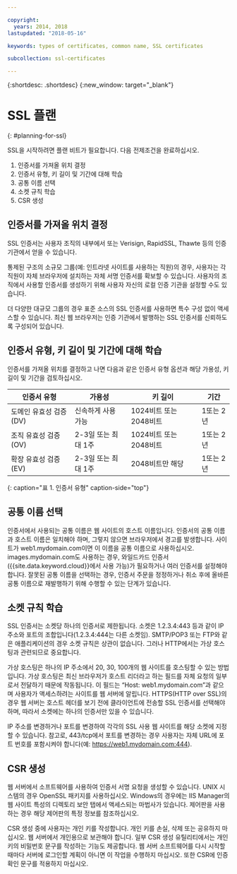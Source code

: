 ```yaml
---

copyright:
  years: 2014, 2018
lastupdated: "2018-05-16"

keywords: types of certificates, common name, SSL certificates

subcollection: ssl-certificates

---
```


{:shortdesc: .shortdesc}
{:new_window: target="_blank"}

# SSL 플랜
{: #planning-for-ssl}

SSL을 시작하려면 플랜 비트가 필요합니다. 다음 전제조건을 완료하십시오.

1. 인증서를 가져올 위치 결정
2. 인증서 유형, 키 길이 및 기간에 대해 학습
3. 공통 이름 선택
4. 소켓 규칙 학습
5. CSR 생성

## 인증서를 가져올 위치 결정

SSL 인증서는 사용자 조직의 내부에서 또는 Verisign, RapidSSL, Thawte 등의 인증 기관에서 얻을 수 있습니다.  

통제된 구조의 소규모 그룹(예: 인트라넷 사이트를 사용하는 직원)의 경우, 사용자는 각 직원이 자체 브라우저에 설치하는 자체 서명 인증서를 확보할 수 있습니다. 사용자의 조직에서 사용할 인증서를 생성하기 위해 사용자 자신의 로컬 인증 기관을 설정할 수도 있습니다.

더 다양한 대규모 그룹의 경우 표준 소스의 SSL 인증서를 사용하면 특수 구성 없이 액세스할 수 있습니다. 최신 웹 브라우저는 인증 기관에서 발행하는 SSL 인증서를 신뢰하도록 구성되어 있습니다.

## 인증서 유형, 키 길이 및 기간에 대해 학습

인증서를 가져올 위치를 결정하고 나면 다음과 같은 인증서 유형 옵션과 해당 가용성, 키 길이 및 기간을 검토하십시오.

|인증서 유형          |가용성                     |키 길이                |기간                  |
| --------------------------------------- | --------------------------------- | -------------------------- | -------------------------- |
|도메인 유효성 검증(DV)                   |신속하게 사용 가능                 |1024비트 또는 2048비트       |1또는 2년             |
|조직 유효성 검증(OV)             |2-3일 또는 최대 1주          |1024비트 또는 2048비트       |1또는 2년             |
|확장 유효성 검증(EV)                 |2-3일 또는 최대 1주          |2048비트만 해당              |1또는 2년             |
{: caption="표 1. 인증서 유형" caption-side="top"}   


## 공통 이름 선택

인증서에서 사용되는 공통 이름은 웹 사이트의 호스트 이름입니다. 인증서의 공통 이름과 호스트 이름은 일치해야 하며, 그렇지 않으면 브라우저에서 경고를 발생합니다. 사이트가 web1.mydomain.com이면 이 이름을 공통 이름으로 사용하십시오. images.mydomain.com도 사용하는 경우, 와일드카드 인증서({{site.data.keyword.cloud}}에서 사용 가능)가 필요하거나 여러 인증서를 설정해야 합니다. 잘못된 공통 이름을 선택하는 경우, 인증서 주문을 정정하거나 취소 후에 올바른 공통 이름으로 재발행하기 위해 수행할 수 있는 단계가 있습니다.  

## 소켓 규칙 학습

SSL 인증서는 소켓당 하나의 인증서로 제한됩니다. 소켓은 1.2.3.4:443 등과 같이 IP 주소와 포트의 조합입니다(1.2.3.4:444는 다른 소켓임). SMTP/POP3 또는 FTP와 같은 애플리케이션의 경우 소켓 규칙은 상관이 없습니다. 그러나 HTTP에서는 가상 호스팅과 관련되므로 중요합니다.

가상 호스팅은 하나의 IP 주소에서 20, 30, 100개의 웹 사이트를 호스팅할 수 있는 방법입니다. 가상 호스팅은 최신 브라우저가 호스트 리더라고 하는 필드를 자체 요청의 일부로서 전달하기 때문에 작동됩니다. 이 필드는 “Host: web1.mydomain.com”과 같으며 사용자가 액세스하려는 사이트를 웹 서버에 알립니다. HTTPS(HTTP over SSL)의 경우 웹 서버는 호스트 헤더를 보기 전에 클라이언트에 전송할 SSL 인증서를 선택해야 하며, 따라서 소켓에는 하나의 인증서만 있을 수 있습니다.

IP 주소를 변경하거나 포트를 변경하여 각각의 SSL 사용 웹 사이트를 해당 소켓에 지정할 수 있습니다. 참고로, 443/tcp에서 포트를 변경하는 경우 사용자는 자체 URL에 포트 번호를 포함시켜야 합니다(예: https://web1.mydomain.com:444).

## CSR 생성

웹 서버에서 소프트웨어를 사용하여 인증서 서명 요청을 생성할 수 있습니다. UNIX 시스템의 경우 OpenSSL 패키지를 사용하십시오. Windows의 경우에는 IIS Manager의 웹 사이트 특성의 디렉토리 보안 탭에서 액세스되는 마법사가 있습니다. 제어판을 사용하는 경우 해당 제어판의 특정 정보를 참조하십시오.

CSR 생성 중에 사용자는 개인 키를 작성합니다. 개인 키를 손실, 삭제 또는 공유하지 마십시오. 웹 서버에서 개인용으로 보관해야 합니다. 일부 CSR 생성 유틸리티에서는 개인 키의 비밀번호 문구를 작성하는 기능도 제공합니다. 웹 서버 소프트웨어를 다시 시작할 때마다 서버에 로그인할 계획이 아니면 이 작업을 수행하지 마십시오. 또한 CSR에 인증 확인 문구를 적용하지 마십시오.
